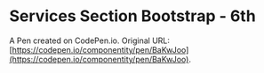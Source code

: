 # Services Section Bootstrap  - 6th

A Pen created on CodePen.io. Original URL: [https://codepen.io/componentity/pen/BaKwJoo](https://codepen.io/componentity/pen/BaKwJoo).

